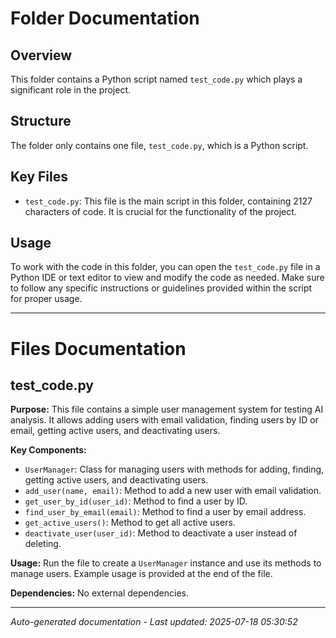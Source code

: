 # Folder Documentation

## Overview
This folder contains a Python script named `test_code.py` which plays a significant role in the project.

## Structure
The folder only contains one file, `test_code.py`, which is a Python script.

## Key Files
- `test_code.py`: This file is the main script in this folder, containing 2127 characters of code. It is crucial for the functionality of the project.

## Usage
To work with the code in this folder, you can open the `test_code.py` file in a Python IDE or text editor to view and modify the code as needed. Make sure to follow any specific instructions or guidelines provided within the script for proper usage.

---

# Files Documentation

## test_code.py

**Purpose:** This file contains a simple user management system for testing AI analysis. It allows adding users with email validation, finding users by ID or email, getting active users, and deactivating users.

**Key Components:**
- `UserManager`: Class for managing users with methods for adding, finding, getting active users, and deactivating users.
- `add_user(name, email)`: Method to add a new user with email validation.
- `get_user_by_id(user_id)`: Method to find a user by ID.
- `find_user_by_email(email)`: Method to find a user by email address.
- `get_active_users()`: Method to get all active users.
- `deactivate_user(user_id)`: Method to deactivate a user instead of deleting.

**Usage:** Run the file to create a `UserManager` instance and use its methods to manage users. Example usage is provided at the end of the file.

**Dependencies:** No external dependencies.

---
*Auto-generated documentation - Last updated: 2025-07-18 05:30:52*
